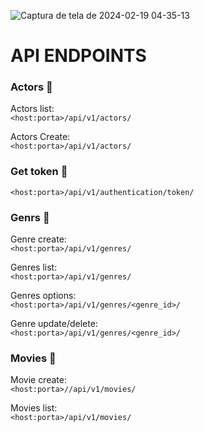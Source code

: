 ![Captura de tela de 2024-02-19 04-35-13](https://github.com/geehdev/flix_api/assets/104036619/5a1f4bdc-3a42-4cca-a3c6-cd1bd70903a3)

# API ENDPOINTS
### Actors 🐧
Actors list:  
```<host:porta>/api/v1/actors/```

Actors Create:  
```<host:porta>/api/v1/actors/```

### Get token 🐧
```<host:porta>/api/v1/authentication/token/```

### Genrs 🐧
Genre create:  
```<host:porta>/api/v1/genres/```

Genres list:  
```<host:porta>/api/v1/genres/```

Genres options:  
```<host:porta>/api/v1/genres/<genre_id>/```

Genre update/delete:  
```<host:porta>/api/v1/genres/<genre_id>/```

### Movies 🐧
Movie create:  
```<host:porta>//api/v1/movies/```

Movies list:  
```<host:porta>/api/v1/movies/```

